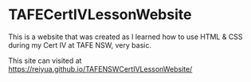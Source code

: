 # TAFECertIVLessonWebsite
This is a website that was created as I learned how to use HTML & CSS during my Cert IV at TAFE NSW, very basic.

This site can visited at https://reiyua.github.io/TAFENSWCertIVLessonWebsite/
